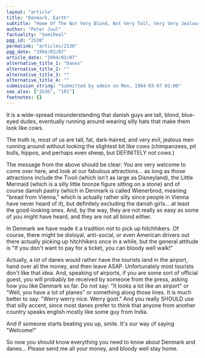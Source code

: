 ```yaml
---
layout: "article"
title: "Denmark, Earth"
subtitle: "Home Of The Not Very Blond, Not Very Tall, Very Very Jealous Guys"
author: "Peter Juul"
factuality: "SemiReal"
pgg_id: "2S30"
permalink: "articles/2S30"
pgg_date: "1994/03/07"
article_date: "1994/03/07"
alternative_title_1: "Danes"
alternative_title_2: ""
alternative_title_3: ""
alternative_title_4: ""
submission_string: "Submitted by admin on Mon, 1994-03-07 01:00"
see_also: ["2U36", "1R1"]
footnotes: {}
---
```

<div>
<p>It is a wide-spread misunderstanding that danish guys are tall, blond, blue-eyed dudes, eventually running around wearing silly hats that make them look like cows.</p>
<p>The truth is, most of us are tall, fat, dark-haired, and very evil, jealous men running around without looking the slightest bit like cows (chimpanzees, pit bulls, hippos, and perhaps even sheep, but DEFINITELY not cows.)</p>
<p>The message from the above should be clear: You are very welcome to come over here, and look at our fabulous attractions... as long as those attractions include the Tivoli (which isn't as large as Disneyland), the Little Mermaid (which is a silly little bronze figure sitting on a stone) and of course danish pastry (which in Denmark is called Wienerbrod, meaning "bread from Vienna," which is actually rather silly since people in Vienna have never heard of it), but definitely excluding the danish girls... at least the good-looking ones. And, by the way, they are not really as easy as some of you might have heard, and they are not all blond either.</p>
<p>In Denmark we have made it a tradition not to pick up hitchhikers. Of course, there might be disloyal, anti-social, or even American drivers out there actually picking up hitchhikers once in a while, but the general attitude is "If you don't want to pay for a ticket, you can bloody well walk!"</p>
<p>Actually, a lot of danes would rather have the tourists land in the airport, hand over all the money, and then leave ASAP. Unfortunately most tourists don't like that idea. And, speaking of airports, if you are some sort of official guest, you will probably be received by someone from the press, asking how you like Denmark so far. Do not say: "It looks a lot like an airport" or "Well, you have a lot of planes" or something along those lines. It is much better to say: "Werry werry nice. Werry goot." And you really SHOULD use that silly accent, since most danes prefer to think that anyone from another country speaks english mostly like some guy from India.</p>
<p>And if someone starts beating you up, smile. It's our way of saying "Welcome!"</p>
<p>So now you should know everything you need to know about Denmark and danes... Please send me all your money, and bloody well stay home.</p>
</div>
